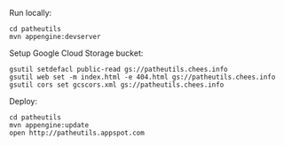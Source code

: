 Run locally:

	cd patheutils
    mvn appengine:devserver


Setup Google Cloud Storage bucket:

    gsutil setdefacl public-read gs://patheutils.chees.info
    gsutil web set -m index.html -e 404.html gs://patheutils.chees.info
    gsutil cors set gcscors.xml gs://patheutils.chees.info


Deploy:

	cd patheutils
    mvn appengine:update
    open http://patheutils.appspot.com
